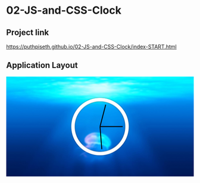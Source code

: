 # 02-JS-and-CSS-Clock

## Project link
https://puthpiseth.github.io/02-JS-and-CSS-Clock/index-START.html

## Application Layout
![](ProjectMockUp.png)
